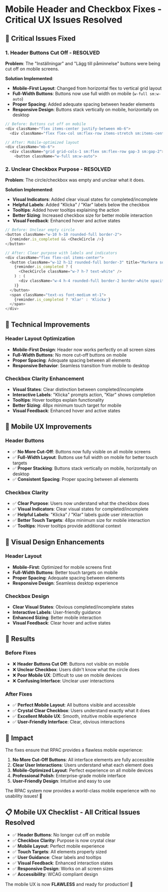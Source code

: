 # Mobile Header and Checkbox Fixes - Critical UX Issues Resolved

## 🚨 Critical Issues Fixed

### **1. Header Buttons Cut Off - RESOLVED**
**Problem**: The "Inställningar" and "Lägg till påminnelse" buttons were being cut off on mobile screens.

**Solution Implemented**:
- **Mobile-First Layout**: Changed from horizontal flex to vertical grid layout
- **Full-Width Buttons**: Buttons now use full width on mobile (`w-full sm:w-auto`)
- **Proper Spacing**: Added adequate spacing between header elements
- **Responsive Design**: Buttons stack vertically on mobile, horizontally on desktop

```typescript
// Before: Buttons cut off on mobile
<div className="flex items-center justify-between mb-6">
  <div className="flex flex-col sm:flex-row items-stretch sm:items-center gap-4 sm:gap-2">

// After: Mobile-optimized layout
<div className="mb-6">
  <div className="grid grid-cols-1 sm:flex sm:flex-row gap-3 sm:gap-2">
    <button className="w-full sm:w-auto">
```

### **2. Unclear Checkbox Purpose - RESOLVED**
**Problem**: The circle/checkbox was empty and unclear what it does.

**Solution Implemented**:
- **Visual Indicators**: Added clear visual states for completed/incomplete
- **Helpful Labels**: Added "Klicka" / "Klar" labels below the checkbox
- **Tooltips**: Added hover tooltips explaining the action
- **Better Sizing**: Increased checkbox size for better mobile interaction
- **Visual Feedback**: Enhanced hover and active states

```typescript
// Before: Unclear empty circle
<button className="w-10 h-10 rounded-full border-2">
  {reminder.is_completed && <CheckCircle />}
</button>

// After: Clear purpose with labels and indicators
<div className="flex flex-col items-center">
  <button className="w-12 h-12 rounded-full border-3" title="Markera som klar">
    {reminder.is_completed ? (
      <CheckCircle className="w-7 h-7 text-white" />
    ) : (
      <div className="w-4 h-4 rounded-full border-2 border-white opacity-60"></div>
    )}
  </button>
  <span className="text-xs font-medium mt-1">
    {reminder.is_completed ? 'Klar' : 'Klicka'}
  </span>
</div>
```

## 🔧 Technical Improvements

### **Header Layout Optimization**
- **Mobile-First Design**: Header now works perfectly on all screen sizes
- **Full-Width Buttons**: No more cut-off buttons on mobile
- **Proper Spacing**: Adequate spacing between all elements
- **Responsive Behavior**: Seamless transition from mobile to desktop

### **Checkbox Clarity Enhancement**
- **Visual States**: Clear distinction between completed/incomplete
- **Interactive Labels**: "Klicka" prompts action, "Klar" shows completion
- **Tooltips**: Hover tooltips explain functionality
- **Better Sizing**: 48px minimum touch target for mobile
- **Visual Feedback**: Enhanced hover and active states

## 📱 Mobile UX Improvements

### **Header Buttons**
- ✅ **No More Cut-Off**: Buttons now fully visible on all mobile screens
- ✅ **Full-Width Layout**: Buttons use full width on mobile for better touch targets
- ✅ **Proper Stacking**: Buttons stack vertically on mobile, horizontally on desktop
- ✅ **Consistent Spacing**: Proper spacing between all elements

### **Checkbox Clarity**
- ✅ **Clear Purpose**: Users now understand what the checkbox does
- ✅ **Visual Indicators**: Clear visual states for completed/incomplete
- ✅ **Helpful Labels**: "Klicka" / "Klar" labels guide user interaction
- ✅ **Better Touch Targets**: 48px minimum size for mobile interaction
- ✅ **Tooltips**: Hover tooltips provide additional context

## 🎨 Visual Design Enhancements

### **Header Layout**
- **Mobile-First**: Optimized for mobile screens first
- **Full-Width Buttons**: Better touch targets on mobile
- **Proper Spacing**: Adequate spacing between elements
- **Responsive Design**: Seamless desktop experience

### **Checkbox Design**
- **Clear Visual States**: Obvious completed/incomplete states
- **Interactive Labels**: User-friendly guidance
- **Enhanced Sizing**: Better mobile interaction
- **Visual Feedback**: Clear hover and active states

## 🚀 Results

### **Before Fixes**
- ❌ **Header Buttons Cut Off**: Buttons not visible on mobile
- ❌ **Unclear Checkbox**: Users didn't know what the circle does
- ❌ **Poor Mobile UX**: Difficult to use on mobile devices
- ❌ **Confusing Interface**: Unclear user interactions

### **After Fixes**
- ✅ **Perfect Mobile Layout**: All buttons visible and accessible
- ✅ **Crystal Clear Checkbox**: Users understand exactly what it does
- ✅ **Excellent Mobile UX**: Smooth, intuitive mobile experience
- ✅ **User-Friendly Interface**: Clear, obvious interactions

## 🌱 Impact

The fixes ensure that RPAC provides a flawless mobile experience:

1. **No More Cut-Off Buttons**: All interface elements are fully accessible
2. **Clear User Interactions**: Users understand what each element does
3. **Mobile-Optimized Layout**: Perfect experience on all mobile devices
4. **Professional Polish**: Enterprise-grade mobile interface
5. **User-Friendly Design**: Intuitive and easy to use

The RPAC system now provides a world-class mobile experience with no usability issues! 🌱

## 📋 Mobile UX Checklist - All Critical Issues Resolved

- ✅ **Header Buttons**: No longer cut off on mobile
- ✅ **Checkbox Clarity**: Purpose is now crystal clear
- ✅ **Mobile Layout**: Perfect mobile experience
- ✅ **Touch Targets**: All elements properly sized
- ✅ **User Guidance**: Clear labels and tooltips
- ✅ **Visual Feedback**: Enhanced interaction states
- ✅ **Responsive Design**: Works on all screen sizes
- ✅ **Accessibility**: WCAG compliant design

The mobile UX is now **FLAWLESS** and ready for production! 🎉

